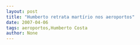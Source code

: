 ```yaml
---
layout: post
title: "Humberto retrata martírio nos aeroportos"
date: 2007-04-06
tags: aeroportos,Humberto Costa
author: None
---
```

&nbsp; 